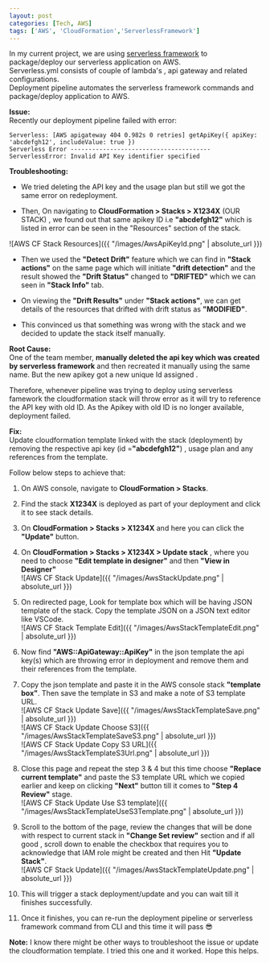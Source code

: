```yaml
---
layout: post
categories: [Tech, AWS]
tags: ['AWS', 'CloudFormation','ServerlessFramework']
---
```

In my current project, we are using [serverless framework](https://serverless.com/) to package/deploy our serverless application on AWS.  
Serverless.yml consists of couple of lambda's , api gateway and related configurations.  
Deployment pipeline automates the serverless framework commands and package/deploy application to AWS.

**Issue:**  
Recently our deployment pipeline failed with error:
```
Serverless: [AWS apigateway 404 0.982s 0 retries] getApiKey({ apiKey: 'abcdefgh12', includeValue: true })
Serverless Error ---------------------------------------
ServerlessError: Invalid API Key identifier specified
```
**Troubleshooting:**

* We tried deleting the API key and the usage plan but still we got the same error on redeployment.

* Then, On navigating to  **CloudFormation > Stacks > X1234X** (OUR STACK) , we found out that same apikey ID i.e **"abcdefgh12"** which is listed in error can be seen in the "Resources" section of the stack.  

![AWS CF Stack Resources]({{ "/images/AwsApiKeyId.png" | absolute_url }})  

* Then we used the **"Detect Drift"** feature which we can find in **"Stack actions"** on the same page which will initiate **"drift detection"** and the result showed the **"Drift Status"** changed to **"DRIFTED"** which we can seen in **"Stack Info"** tab. 
 
* On viewing the **"Drift Results"** under **"Stack actions"**, we can get details of the resources that drifted with drift status as **"MODIFIED"**.  

* This convinced us that something was wrong with the stack and we decided to update the stack itself manually.

**Root Cause:**  
One of the team member, **manually deleted the api key which was created by serverless framework** and then recreated it manually using the same name. But the new apikey got a new unique Id assigned .

Therefore, whenever pipeline was trying to deploy using serverless famework the cloudformation stack will throw error as it will try to reference the API key with old ID. As the Apikey with old ID is no longer available, deployment failed.

**Fix:**  
Update cloudformation template linked with the stack (deployment) by removing the respective api key (id =**"abcdefgh12"**) , usage plan and any references from the template.

Follow below steps to achieve that:
1. On AWS console, navigate to **CloudFormation > Stacks**.  

2. Find the stack **X1234X** is deployed as part of your deployment and click it to see stack details.  

3. On **CloudFormation > Stacks > X1234X** and here you can click the **"Update"** button.  

4. On **CloudFormation > Stacks > X1234X > Update stack** , where you need to choose **"Edit template in designer"** and then **"View in Designer"**  
![AWS CF Stack Update]({{ "/images/AwsStackUpdate.png" | absolute_url }})  

5. On redirected page, Look for template box which will be having JSON template of the stack. Copy the template JSON on a JSON text editor like VSCode.  
![AWS CF Stack Template Edit]({{ "/images/AwsStackTemplateEdit.png" | absolute_url }})  

6. Now find **"AWS::ApiGateway::ApiKey"** in the json template the api key(s) which are throwing error in deployment and remove them and their references from the template.  

7. Copy the json template and paste it in the AWS console stack **"template box"**. Then save the template in S3 and make a note of S3 template URL.  
![AWS CF Stack Update Save]({{ "/images/AwsStackTemplateSave.png" | absolute_url }})  
![AWS CF Stack Update Choose S3]({{ "/images/AwsStackTemplateSaveS3.png" | absolute_url }})  
![AWS CF Stack Update Copy S3 URL]({{ "/images/AwsStackTemplateS3Url.png" | absolute_url }})  

8. Close this page and repeat the step 3 & 4 but this time choose **"Replace current template"** and paste the S3 template URL which we copied earlier and keep on clicking **"Next"** button till it comes to **"Step 4 Review"** stage.  
![AWS CF Stack Update Use S3 template]({{ "/images/AwsStackTemplateUseS3Template.png" | absolute_url }})  

9. Scroll to the bottom of the page, review the changes that will be done with respect to current stack in **"Change Set review"** section and if all good , scroll down to enable the checkbox that requires you to acknowledge that IAM role might be created and then Hit **"Update Stack"**.  
![AWS CF Stack Update]({{ "/images/AwsStackTemplateUpdate.png" | absolute_url }})  

10. This will trigger a stack deployment/update and you can wait till it finishes successfully.  
11. Once it finishes, you can re-run the deployment pipeline or serverless framework command from CLI and this time it will pass :sunglasses:  


**Note:** 
I know there might be other ways to troubleshoot the issue or update the cloudformation template. I tried this one and it worked. Hope this helps.
